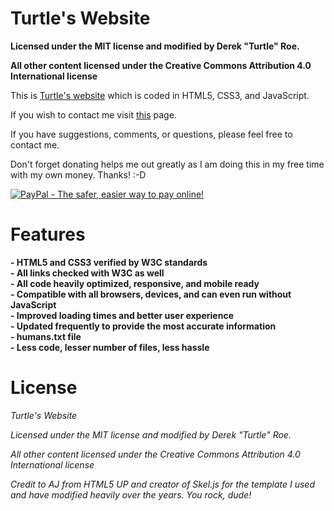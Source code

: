 <h1>Turtle's Website</h1>

<b>Licensed under the MIT license and modified by Derek "Turtle" Roe.</b>

<b>All other content licensed under the Creative Commons Attribution 4.0 International license</b>

This is [Turtle's website](https://vgturtle127.github.io/) which is coded in HTML5, CSS3, and JavaScript.

If you wish to contact me visit [this](https://vgturtle127.github.io/index.html) page.

If you have suggestions, comments, or questions, please feel free to contact me. 

Don't forget donating helps me out greatly as I am doing this in my free time with my own money. Thanks! :-D

[![PayPal - The safer, easier way to pay online!](https://www.paypalobjects.com/en_US/i/btn/btn_donate_LG.gif)](https://www.paypal.com/cgi-bin/webscr?cmd=_s-xclick&hosted_button_id=SLSU5GLW3V4PE "PayPal - The safer, easier way to pay online!")

<h1>Features</h1>

<b>
- HTML5 and CSS3 verified by W3C standards<br>
- All links checked with W3C as well<br>
- All code heavily optimized, responsive, and mobile ready<br>
- Compatible with all browsers, devices, and can even run without JavaScript<br>
- Improved loading times and better user experience<br>
- Updated frequently to provide the most accurate information<br>
- humans.txt file<br>
- Less code, lesser number of files, less hassle<br></b>

<h1>License</h1>

<i>Turtle's Website

Licensed under the MIT license and modified by Derek "Turtle" Roe.

All other content licensed under the Creative Commons Attribution 4.0 International license

Credit to AJ from HTML5 UP and creator of Skel.js for the template I used and have modified heavily over the years. You rock, dude!
